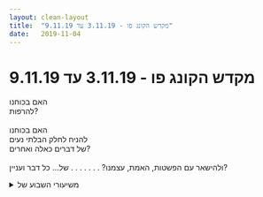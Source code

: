 ```yaml
---
layout: clean-layout
title:  "מקדש הקונג פו - 3.11.19 עד 9.11.19"
date:   2019-11-04
---
```

# מקדש הקונג פו - 3.11.19 עד 9.11.19 
האם בכוחנו<br> להרפות?<br> <br> האם בכוחנו<br> להניח לחלק הבלתי נעים<br> של דברים כאלה ואחרים?<br> <br> ולהישאר עם הפשטות, האמת, עצמנו? . . . . . . . של... כל דבר ועניין?

<details>
                    <summary>משיעורי השבוע של</summary>
                    
                  </details><details>
                    <summary>> > ב' 4.11.2019, "בייגלה נסיוני</summary>
                    עבדתי בבית, בפארק איזה קילומטר מפה, ושוב בבית, מסביבות שבע עד אחרי עשר.<br> <br> הכנתי לי תכנית שתשמש לי כמן מפה ראשונית, וכזו אכן היתה - לא דבקתי בה יותר מדי.<br> נעזרתי בכמה סרטוני הדרכה מ-youtube לפני שיצאתי מהבית, גם כדי לארגן לעצמי סדנת תנועה טובה.<br> <br> הסעיף: <b>שיפור ברירות המחדל (המשך מעבודה עם בועז ביום ראשון)</b><br> ניסיתי להבחין בברירות מחדל שונות שלי בזמן אמת - איך אני מתנהל מאלי, מה אני עושה כשאני לא בוחר, לאן &quot;זה&quot; שמחליף אותי פונה כשאני לא פה.<br> עם מה שאני רוצה שיהפוך לברירת מחדל ניסיתי פשוט להיות באופן מתמשך, להנכיח את המצב הזה במערכת שלי כדי שתכיר אותו ותשאף לחזור אליו.<br> למשל:<br> ברירת מחדל יישומית: גם הפעם היה לי מוזר ונעים לגלות כמה קל להציב במקום דחיינות אוטומטית עשייה-מיידית אוטומטית, ואיזה שיפור רב-רבדי עצום זה מהווה.<br> ברירת מחדל נוכחותית: מפנה את עצמי אל השקט. כשאני מוצא את עצמי מוסח, או מוצא את עצמי בכלל, מפנה את עצמי אל השקט. המטרה: התמחות בזה, מציאת בית ער ובטוח בשקט.<br> <br> הסעיף: <b>חיבור לזרימה רצויה, אי-הפרעה לה (כולל זרימות תנועתיות/לחימתיות)</b><br> בפארק העיקר היה לא הריצה, מסתבר, ולא העמידת ידיים או הגלגולים מסתבר, אלא משטח ילדים גדול שהקרקע ספוג-קשיח שלו הנעימה במיוחד לכפות הרגליים שלי. פשוט נעתי עליו, ובדרך חזרה המגע שלי בקרקע היה הרבה יותר נעים מבדרך לשם.<br> <br> הסעיף: <b>השלכה (למשל מהיכולת לזהות &quot;קור&quot; או &quot;עייפות&quot; כסיפור ולהתנהל לא בניהולו)</b><br> הבחנתי ברתיעה מתשומת לב של אנשים, ועבדתי איתה. נעזרתי בתפישה שאנשים הם חלקי-יקום שמבחינים בי, מן ענני-עיניים כאלה, ושאני אוהב את זה ומעוניין בזה. הבחנתי מאוחר מדי, כשכבר חזרתי הביתה, באפשרות שלא לטרוח בזווית ראייה חליפית אלא פשוט להשיל את הסיפור הזה. לפעם הבאה.<br> <br> סעיפים שלא ממש הגעתי אליהם:<br> + רשימת מאפשרי פרק שלישי<br> + התנהלות טובה עם לוחות זמנים ותוכניות; טיול-היום שלי<br> + איפשור פרוייקטים גדולים/מתמשכים<br> + מצבי סנכרון מאפשרי קסם<br>
                  </details><details>
                    <summary>> > > > סיפור-סיכום מעניק השרא</summary>
                    מאוד נהניתי לקרוא, מאוד מועיל עבורי ונתן לי השראה. הקריאה העלתה בי חיוך של הנאה וזה גם הרגיש כמו פנס שמאיר לי דרך מעניינת. תודה
                  </details><details>
                    <summary>> > > > > > </summary>
                    תודה &#128515;
                  </details><details>
                    <summary>> > א' 3.11.2019, "שביבי קשב</summary>
                    מכרבע לשבע עד עשר ומשהו, עם בועז ודרור.<br> <br> בנקודת המפגש בתחילת השיעור, לבד ובעזרת בועז: מציאת מאפשרי הפרק השלישי, בהמשך לשיעור יום ה&#39; <a href=http://www.tapuz.co.il/communa/viewmsgcommuna.asp?communaid=40780&msgid=57474846 target=_blank style=color:blue>הזה</a> (ה&#39; 17.10.2019, &quot;גמדי המכונה&quot;).<br> <br> כשדרור הגיע שלושתנו עברנו לקרבת שיעור שש (בן, קרן, ובעז אריאלי שהתארח אצלם) בכיכר התרבות (בן קפץ לבקר לפני כן והנחה אותנו להעביר את עצמנו לשם בבוא דרור או 19:39), ושם ניהלנו לעצמנו את שיעורינו עד תומם.<br> <br> <b>טכניקה</b><br> משך אותי ללמוד בעזרת חלק-טכניקה מסויים שזכרתי במעומעם, ובהתחלה בועז ואני ואז שלושתנו העברנו לעצמנו את הטכניקה הזאת. גירה אותי ללמוד בעזרת הטכניקה לדרוך איברים ולשחרר אותם לחבטה. <br> אולי הגיע הזמן ליצור איזה שפת סמלים פשוטה להעברת טכניקות (למשל כדי שאוכל לפרט כאן במה מדובר באופן לא מייגע).<br> <br> <b>עמידת ידיים</b><br> תרגלנו בזוגות, אחד נעמד בעמידת ידיים ושני מסייע. הסיועים היו בתצורת &quot;קיר&quot;, ובתצורת הדיפות קלילות - כאילו מטפלים בתפוח אדמה לוהט (העוזר עומד לצד העומד, עם זרוע לפני הרגליים וזרוע מאחוריהן, והודף את הרגליים שלו לכיוון הנכון כדי לעזור לו ללמוד את מקום האיזון).<br> + בזמן עמידת ידיים, עזר לי מאוד כשהפנים והמבט שלי פנו לא היישר מטה ולא לאופק, אלא באלכסון מטה.<br> + עזר לי להניף רגל לא ישרה אלא מכופפת וליישר אותה מעל האגן כשאני כבר גבוה.<br> + עזר לי לנסות להמעיט בתנופה, כדי להפוך את העלייה למקרית פחות.<br> <br> <b>חבטות</b><br> המשכנו לתרגל שיסופים ונעיצות, בכל מני פורמטים בעזרת כרית חבטות.<br> + סדרת שיסופים<br> + סדרת נעיצות<br> + סדרות מעורבות, בכל מני אופנים. בכולם הודענו מראש מה עומד לקרות.<br> עשינו סבבים שהחובט עצמו מכריז בהם על הסדרה הצפויה (למשל &quot;חמש נעיצות וחמישה שיסופים&quot;).<br> עשינו סבבים שהאוחז בכרית מנחה בהם את החובט איזו סדרה להוציא.<br> עשינו סבבים שהאוחז בכרית מנחה בהם את החובט איזו סדרה להוציא, באמירת מספר בן שלוש ספרות. כל ספרה מייצגת מספר חבטות, והחובט הוא שמחליט אם 382 אומר &quot;3 שיסופים, 8 נעיצות ו-2 שיסופים&quot; או &quot;3 נעיצות, 8 שיסופים ו-2 נעיצות&quot;. אחרי ביצוע הסדרה השניים שלא חבטו אומרים מה נדמה היה להם שראו, כשֵירוּת לעצמם ולחובט. יופי של משחק.<br> + בסדרה של 50 חבטות כמה שפחות מאומצות וכמה שיותר אפקטיביות.<br> מצאתי כאן למשל שבסדרת &quot;נעיצות&quot; אני לא מבצע בעצם סדרה של נעיצות אלא כמה נעיצות וביניהן חבטות שהן מעין מעברים.<br> כשזכרתי ניסיתי להתקדם בעבודה רציפה של &quot;דריכת קפיץ&quot; ו&quot;שחרור&quot;: כל חבטה דורכת את החבטה הבאה.<br> <br> <b>גמישות</b><br> מסתבר שהגמישות שלי משתפרת, או לפחות הגישה שלי אליה. פחות שיפוטית ויותר שפגטית.<br> <br> <b>הגשמה</b><br> שיתפנו בהצלחות ואתגרים שלנו, ונתנו לנו טיפים. פשוט פשוט ומועיל מועיל.<br> + אחת ההצלחות: באחד משיעורי השבוע הקודם שיבצתי במשך ימי השבוע הנוכחי עשיות שדחיתי מזה זמן, והשבוע אכן הגעתי אליהן. לא בדיוק בימים שקבעתי לי, זה לא נראה בדיוק כמו שתכננתי, אבל הגע הגעתי. עזר לזה בין השאר שרוב ענייני, כולל הבית, מסודרים פחות או יותר, כך שלא היתה לי הרגשה שאין טעם לטפל במשהו קטן כשיש עוד אלף כמוהו.<br> + אחד האתגרים: שני אנשים שהתחילו לעבוד ביחד אתי במקום העבודה שלי, עזבו. עכשיו עוזב גם ראש הצוות שלי. למרות שאין לי קשר לעזיבות האלה (והן גם מצויינות להם, אצל כל אחד מהם מדובר במעבר שמשפר את תנאיו באופן משמעותי), אני מרגיש קצת כמו יבלית שחונקת את הצמחים האחרים בגינה. ואני גם מרגיש מצויין בנוגע לזה שאני נשאר, מתמקצע, משתפר. האתגר שאני מוצא בזה הוא עליית רמה בטיפול ברשת האנושית שאני חלק ממנה.<br> <br> בחלק שחתם את השיעור, כשבועז ואני נשארנו בו: <br> + עוד קצת תרגול של סן צ&#39;ן השלישית והשניה.<br> + התבוננות בברירות המחדל שלי, ובחשיבות שיש לשיפורן. <br> ברירת המחדל של תנועה למשל, יכולה להיות זרימה טובה שלא נחסמת (אלא אם יש סיבה מצויינת לחסום אותה), ויכולה להיות גם ההיפך - קיפאון שאני לא יוצא ממנו (אלא אם יש לי סיבה מצויינת לנוע).<br> כדי לשפר את ברירת המחדל, פשוט התבוננתי בזרימה הטובה של נושא בלתי סקסי בעליל בדרך כלל, דו&quot;ח למס הכנסה. ההתבוננות בזרימה הטובה שלו אשכרה הפכה אותו למושך, למניע.<br> + התבוננות באפשרות <b>לחיות באמת</b>, באופן בלתי מתווך על ידי מחשבות ודמיונות למשל.<br> נעזרתי בדוגמא של הפגנה אלימה שחלפתי דרכה לפני איזה חודשיים כמו דרך חלום מאיים ומהנה, ובחוויות אחרות עם מאפיינים דומים - כשה&quot;חוקים&quot; הרגילים נעלמים וגוברים גם הסכנה וגם ההכרה והמגע במציאות ובקסם. ניסיתי להתכוונן ליותר פשטות וישירות, כמו שפרח חווה את העולם אולי, בלי צורך בחושך שיאפשר את האור.
                  </details><details>
                    <summary>שעור יום שני 4.11.2019 – "כריך טוב</summary>
                    השעור שלי נמשך בין 6:00 ל-7:40 (בקר)<br> התחלתי את השיעור שלי בביתי, מול המחשב.<br> <br> משך כ-10 ד&#39; ביצעתי תרגול פיזי ע&quot;פ ההנחיות לשיעור – תרגול פנימי בעמידה בעיניים עצומות. התחלתי במדיטציה במטרה ליצור יותר ניקיון וצלילות ורוגע. לאחר מכן עלה בי רצון לתרגל ולאתגר את שיווי המשקל. תרגלתי פעם אחת את פורם חמשת החיות – שמתי לב שהגוף ידע לחשב את המרחב הנדרש. <br> <br> חזרתי למחשב, קראתי סיכומים של תלמידים אחרים והגבתי. מעניין ומרחיב אופקים. לגבי סיכומים של תלמידים מאותו השיעור שאני השתתפתי בו הדהים אותי לראות את השוני בנקודת ההתייחסות ובחוויה. אפקט ה&quot;כריך&quot;?&nbsp;&nbsp;גם אצלי היה מעניין לנסות להפריד בין המרכיבים השונים כך שאוכל להתייחס אליהם בנפרד ולא כאל מקשה אחת. במצבים ההתערבבות בין שכבות ונושאים שבעצם אין כל קשר ביניהם.<br> <br> קראתי בעניין את המאמר על קריאה טרנספורמטיבית (אגם צלול), שכבר קראתי אותו לפחות 3 פעמים בשנים האחרונות. בכל פעם אני קוראת אותו ממקום אחר. הפעם הורדתי ספונטנית את משקפי הקריאה וביקשתי לקרוא ללא מאמץ – נאלצתי לקרב את הראש למסך ולהאט את הקריאה. גיליתי שזה משדרג את חוויית הקריאה, כי המלים יותר נכנסות פנימה ואין לי אופציה לקרוא מהר וברפרוף. לקראת הסוף חזרתי לקריאה עם משקפיים, במודעות לקצב הקריאה, ובניסיון לקרוא לאט יותר. הייתה חוויה של הצלחה. <br> <br> לאחר מכן שוב תרגול פיזי – גמישות ומעט כושר. התמלאתי בתחושה נעימה של זרימה וקלילות. כיף.<br> סיימתי בשעה 7:40. מאוד נהניתי.
                  </details><details>
                    <summary>> > יום שני 4.11.19 בק</summary>
                    
                  </details><details>
                    <summary>"בייגלה נסיוני", שני ערב, 4.11.1</summary>
                    ישבתי בפגודה במעלה הגינה ליד הבית<br> קראתי קצת מ&quot;דממה מדברת&quot;<br> ונתתי קצת לדברים לחלחל<br> <br> באין מישהו חיצוני שמנהל את השיעור<br> הוא קצת כמו עלה נידף ברוח<br> ועם זאת יש איזה בסיס שנשאר יציב<br> <br> נתתי לעצמי לרחף<br> ומדי פעם כשנזכרתי בשיעור<br> אז נענתי לו<br> <br> היה קסם מסויים באוויר<br> בשעה הזאת של היום הסתווי<br> <br> 17:55-18:55
                  </details><details>
                    <summary>שעור יום רביעי בקר 6.11.2019 – "אני יכול/ה</summary>
                    התחלתי בשעה 6:25, פגשתי את תרצה ופתחנו בשיחה נחמדה.<br> בשעה 6:30 בן הגיע ושלח אותנו להמשיך את שיעורנו בגן דובנוב. בחרנו ברחבת המתקנים.<br> עבודה חופשית - מתיחות נעימות, גמישות תוך מיקוד בנוכחות נעימה ושלווה. עושה מעין סקירת מערכות פנימית אחרי אימון כושר מאוד אינטנסיבי ערב קודם, השרירים מרגישים קצת איטיים וכבדים.<br> כעבור כ-10 ד&#39; בן הגיע עם רמי ושלף אותנו. עברנו לגן זאב, לצד הצפוני, ברחבה העגולה והנחמדה, שעצים גדולים מסוככים עליה. הוזמנו לבחור כל אחד מקום בספסל.<br> תוך כדי שהתחלנו לעבוד באופן עצמאי, אני מגלה שיחד עם הכבדות בשרירים אני עדיין &quot;תקועה&quot; במצב מוזר: אני מתחילה להבין בדיעבד שבאימון הכושר נתתי למאמן הכושר להנחות אותי ב-100% ושאני מרגישה מעט אבודה בדרך חזרה לניהול עצמי ועצמאי של הגוף ושל תנועות הגוף שלי. מגלה שגם בראש נתקעתי במעין עמדה פסיבית, בדומה לגוזל בקן שכל קיומו בפתיחת המקור שלו כדי לקבל מזון מהוריו. מעניין. באמצע הדרך חזרה לעצמיות שלי צפים רגשות פחות נעימים, כאילו השתחררו מכלוב בשל עייפות השרירים. אפשרתי להם להיות. תחושה לא נעימה. <br> הסתייפות ביד אחת עם פרטנר, עם אפשרות להתחלף לפי בחירה. מאוחר יותר גם בשתי ידיים. בהתחלה הייתי צופה; במעמד פעיל חוויתי קושי גדול בשל עייפות שרירי הידיים. התחלפתי כמה פעמים, הסתייפתי גם עם רמי, גם עם תרצה. היה יותר מאתגר מהרגיל.<br> בן אמר ממרחק כמה מטרים שאני מזכירה לו את השיר &quot;Rise!&quot; של קייטי פרי, שלא הכרתי ולא היה לי מושג מה בי מזכיר לו את השיר (כמה שעות מאוחר יותר ראיתי את הזמרת מדגימה: אישה שמנסה לעוף עם מצנח וכל הזמן נופלת ואף מצליחה למצוא עצמה תלויה על צוק עם המצנח, א&quot;כ מדדה במדבר תוך שהיא גוררת אחריו את המצנח הנפול, גם מסתבכת בתוכו כשעולה רוח, תובעת איתו במים – ובסוף בסוף מצליחה להתרומם ולעוף. קישורית:&nbsp;&nbsp;<a href='https://www.youtube.com/watch?v=hdw1uKiTI5c).<br> התאוששתי' target='_blank' style='color:blue;'>https://www.youtube.com/watch?v=hdw1uKiTI5c).<br> התאוששתי</a> מעט, השתפרתי בהסתייפות – עבודה יותר רגועה, יותר מפוקסת. אני יכולה!<br> מעבר לדשא לתרגול גלגלון. באי חשק ניגשתי לעבודה. גיליתי שיש בי תכנה של התחלת תנועות ידיים שעובדת לא רע כשאני מתחילה ביד שמאל. לעומת זאת כשאני מתחילה ביד ימין, משהו לא עבד: שמאל לא מסונכרנת עם יד ימין. לאט לאט פירקתי את התנועות לגורמים ועבדתי על הסנכרון בתנועות בין יד ימין ליד שמאל וכעבר כמה דקות החסימה השתחררה – יו-הו! אני יכולה!<br> הונחינו לתרגל עליה על גדר שהיא בחלקה התחתון קיר בטו בגובה 1.2 מ&#39; בערך ומעליה גדר שניתן להיאחז בה. נראה מאתגר מעט, אבל בהדרגה הצלחתי למצוא דרך נגישה. לסיום הונחינו לעלות ממש יחד עם התיק. הצלחנו! עברנו לחלק בדרומי של גן זאב. עבודה עצמאית.<br> נשכבתי על קיר בטון נמוך כדי לאפשר לגוף להירגע. התחלתי להרגיש גירודים ועקצוצים. עברתי למקום אחר בקיר. התמקדתי בהתארגנות, החזרת תחושת נעימות בגוף, רוגע ושלווה.<br> בן נפרד מאתנו. כעבור זמן קצר גם רמי נפרד מאיתנו. <br> תרצה הציעה שנש עוד קצת יחד. השעה הייתה 8:25. בילינו יחד בשיחה חופשית קולחת ונעימה. נפרדנו בערך בשעה 8:50.
                  </details><details>
                    <summary>"שדרוגים עמוקים", רביעי ערב, 6.11.1</summary>
                    בין 16:20 לזמן בו בן הגיע עברתי כברת דרך, וממצב ירוד עלה בידי להתרומם למצב סבבה פלוס. בין היתר בעזרת מתקנים.<br> <br> לפעמים רק לתת צ&#39;אנס לעצמי כבר פותח את הדרך למצב משופר.<br> <br> בן וקרן הגיעו, ובזמן הליכה שוחחנו על החידה מלפני שבועיים. הרגשתי ערני.<br> <br> נאמר לנו שבין יתר התפקידים של הכתיבה ביומן השיעורים, יש את העידכון של המדריך\מדריכים בשיעור שלנו וקורותיו.<br> <br> בזמן ההליכה עסקנו גם בהרפייה.<br> <br> הגענו לגן דובנוב, ואני וקרן בחרנו צד לשבת עליו בספסל.<br> <br> נזכרנו בפתרונות שמצאנו ביחד לחידה ושיתפנו אחד את השניה בפתרונות שמצאנו לבד.<br> <br> אחר כך הוכתב לנו משפט שאיתו עבדנו בהמשך: &quot;תתאמן\תתאמני על תנועות פנימיות ו\או חיצוניות כרצונך&quot;.<br> <br> מתוך האימונים שלנו כל אחד נשלף פעמיים על ידי בן לעבודה מסויימת. פעם אחת על מתקן מגניב עם עמודים וחבלים, ופעם אחת למתקן מגניב אחר בצורת עיגול שמסתובב.<br> <br> בשתי הפעמים היה לי כיף. היה גם התגברות על אתגרים פנימיים וחיצוניים. ולמידה. <br> <br> מתוך ההישלפות הראשונה - טיול בגובה, עם תיק על הגב.<br> מתוך ההישלפות השנייה - התנסות ראשונית בתנועה על מתקן מסתובב.<br> <br> מתוך האימונים העצמאיים זכורה לי לטובה העבודה המשותפת על קרן שבה הפננו את תשומת לבנו לדברים שנעימים לנו עכשיו, כדוגמת הרוח, מראות מסויימים, תחושת הגוף ועוד כל מיני.<br> <br> העבודה איתה עזרה לי להתפקס.<br> <br> אני נזכר עכשיו ששיתוף הפעולה הזה התחיל מלשים לב ליופי במוסיקה שהתנגנה קרוב אלינו. היו אלה חבורת אנשים ששרו וניגנו בגיטרה. זה היה יפה.<br> <br> הסיום הרשמי התרחש ב20:00.<br> <br> <br> <br> <br> <br> <br> <br> <br> <br>
                  </details><details>
                    <summary>> > *עם קר</summary>
                    
                  </details><details>
                    <summary>יום ראשון "שביבי קשב" 2019110</summary>
                    הגעה 19:30 מעבר לגן השקוע.<br> חלוקת השיעור לשלושה מקטעים.שתי טכניקות מחגורה צהובה. טכניקה והמענה לה, הקונטרה שלה.עמידות ידיים.חבטות שיסויים ונעיצות<br> לזהות את המקומות בהם אני יכול להוביל. ולאפשר לעצמי להוביל.היכולת של לזרום היא אחלה והרבה יותר מיומנת, אבל לא תמיד מועילה לי וגם לקבוצה.עמידות ידיים, תרגיל התפוח אדמה חם, להיות מאונך לזה שעושה עמידת ידיים על מנת ליישר ולתקן אותו.הקיר בשלב מסויים בלימוד עלול להזיק בהתקדמות של העצמאות.&nbsp;&nbsp;רק נותן תיקון של צד אחד.שיסויים והנעיצות .<br> באחד התרגילים היה עלינו להכריז סדרה המורכבת ממספר של שיסויים ונעיצות.היא לי מאוד מועיל לתת לדרור אחר, הדרור שנותן הנחיות בקלות, את התפקיד של להכריז ואז להקשיב לו.הטריק ששותף עם בועז וריב, השתדרג לו בצורה קבוצתית.<br> הוספנו אפילוגצ&#39;יק של הגשמה. שיתפתי ויצאתי מורווח.<br> שיעור נפלא.סיום 21:50<br>
                  </details><details>
                    <summary>4/11/2019 שני בוקר "כריך טוב</summary>
                    שיעור בבית שלי. <br> התחיל ב8:43 והסתיים ב10:53. <br> התחלתי בעצימת עיניים ובפורמת חמש החיות ואז בתנועה שנעימה לי שעברה דרך גמישות והרבה תנועות של נמר. <br> היה נעים ותחושת כוח וגמישות בגוף... <br> השיעור מול המחשב לווה בהרבה הפסקות, התבוננות נעימה עם העיניים. עבודה יעילה ורבת משמעות. החוויה העיקרית היתה שלי נעימות ורוגע. <br> הדהים אותי שבהנחיות לשיעור היו הפניות דווקא בקישור שקשור לנינוחות נדמה לי, לאמנות העבודה עם העיניים... אני עובדת על העיניים הרבה בשבועות האחרונים. זה התחבר לי נפלא. קראתי והעמקתי בזה באופן משמעותי יחסית. <br> עבדתי בערך שעה וארבעים בנינוחות על כל מיני השלמות. הצלחתי גם לא לעבוד על משהו שהרגשתי שאני גם רוצה להשלים, אימייל שבן שלח ושלא הספקתי לקרוא, הרגשתי בלבול לרגע שזה כאילו קשור ואז הבנתי שמה פתאום, אני עובדת עכשיו על &quot;עבודה עם יומן השיעורים&quot; ולא על &quot;השלמת משימות קונגפו מול המחשב&quot;.,הרגשתי בהירות מתגברת. התחושה של עבודה בנינוחות כל כך רבה מול המחשב (שלעיתים תכופות יש בו מבחינתי גם חוויה של תקיפה מרוב דברים שהוא מבקש ממני לעשות...) היא יקרת ערך.&nbsp;&nbsp;<br> אז ראיתי שאני צריכה כבר לסיים אבל עלה בי רצון לחוץ כזה להשלים עוד כמה &quot;משימות&quot; שלא הספקתי של השארת עקבות על עוד שיעורים, למשל שיעור לא רשמי אחד לא מזמן. היתה התבוננות טיפה יותר מעמיקה על תהליך ה&quot;כניסה ללחץ&quot; אל מול משימות, ממש מעבר למצב fight or flight, אני רוצה לסיים לפני שיגיע משהו אחר ואצטרך לעזוב את השלמת המשימות... צורך עצום לנקות את השולחן. <br> בסיום עשיתי עבודה פנימית בעמידה - עבודה שהיתה לי מאוד נעימה וכללה עבודה עם הנשימה, לא זוכרת בדיוק מה היא היתה וכמה ארכה. נדמה לי שכעשר דקות. <br> היה לי מעולה והשאיר חוויה לאורך כמה ימים של יותר רוגע ובחירה.
                  </details><details>
                    <summary>> > וג</summary>
                    ההפרדה בין לענות לאנשים לבין להשאיר משוב על השיעור היתה לי חשובה ועזרה. <br> וגם נוצר חופש רב יותר מבחינת איכות התגובות לעקבות של אחרים על השיעורים.
                  </details><details>
                    <summary>> > > > תודה דורית - היה לי מהנה מאוד לקרו</summary>
                    וקצת מרגש.
                  </details><details>
                    <summary>"מקדשי היומיום" יום שלישי ערב 05.11.201</summary>
                    רק בן ואני הפעם.<br> תרגיל הכנה, ללכת בקצב של בן<br> להרפות את הגוף לשים לב לצעדים, שכל צעד יהיה עדין.<br> הגעה לספסל, תרגול ישיבה ללא משענת ,כך שתהיה נוחה, גם פה, הרפיה ומנוחה בתוך הגוף.<br> למצוא נקודה בחוץ , בסביבה שאני רואה בה יופי, להתמקד בה, במקביל בשוליים לראות את כל הרעשים של המיינד, לשים לב אליהם אבל עדיין להתמקד ביופי ש הוא יהיה מרכז התודעה שלי והתרגיל הראשי. <br> לשים לקולות השונים שאותם חלקים שונים שעשו את הרעש מנסים לומר, לשים לב למסרים שלהם לשפה שלהם לכך שהם מנסים לבטא משהו.<br> לתרגל הרפיה מנוחה עמוקה.<br> לחלק את היום שלי לחלקים ולתאר אותם, חילקתי פחות או יותר: <br> תמונות מקדשים ביום יום.<br> מקדש הסקרנות זמן בפייסבוק ובאתרים שונים.<br> מקדש הניקוי ,זמן לסידור ניקוי<br> מקדש השקט זמן נסיעות<br> מקדש השדרוג זמן של עבודה פנימית<br> מקדש הפלא זמן עם נדב.<br> מקדש הפלאים זמן עם נועם והללי.<br> מקדש החיזוק אימון גופני<br> מקדש ההתפחות זמן העבודה איתה מתפרנסים<br> מקדש התחזוקה מקלחות, ציחצוח שיניים וכן הלאה.<br> לראות איך אפשר להעמיק את המנוחה בכל אחד מהם וזה ישפר את העבודה איתם.<br> שלוש עבודות פנימיות:<br> לראות שהכל בסדר, (באמת לראות את זה לא רק מהשפה לבחוץ)<br> אני משתפר (צעד אחר צעד,לראות את ההשתפרות לחוש את האנרגיה של בנייה צעד אחר צעד)<br> עבודה טובה: לומר עבדוה טובה גם על פעולות שלי ושל אחרים, לראות את האיכות הממירה שבמשפט הזה, שמשנה את האנרגיה&nbsp;&nbsp;בדברים.
                  </details><details>
                    <summary>שני 4.11 שיעור ערב :) - ביטלתי א</summary>
                    השיעור הרבה זמן מראש. הלכתי לשיעור 1 בקורס מספר 4 בצרפתית :)
                  </details><details>
                    <summary>"שדרוגים עמוקים" 2019110</summary>
                    הגעה לשיעור 19:35<br> הסתכלות על שאלה כקונג פו שלי.<br> מעבר לגן דובנוב. לא הייתי שם מאז שיעורי קונג פו בוקר. מקום יפה מאוד ואיכותו נראתה לי שונה בשעות הערב.עבודה על הזנה מועליה, סבב של טיפים.<br> עבודה עם ריב על אומנות הלחימה.סימונים על הפרטנר תוך דמיון של שנינו על המכה האמיתית ואז לתת את המכה לאוויר היה מועיל מאוד.עוד עבודות מקדמות באומנות הלחימה.אסא הצטרף לסבבי לחימה עם פידבקים מועילים .מדיטציות של דקה שניתן להפעיל אותן לאורך כל היממה.שיעור נפלא.סיום ב 22:00 +<br>  
                  </details><details>
                    <summary>> > * קבוצת ראשון ערב</summary>
                    <br><br><table width='70%' cellpadding='0' cellspacing='0' bgcolor='#C6C7C6'><tr><td height='1'></td></tr></table><br><b>מדברים על מדיטציה:</b> <a href="http://forums.tapuz.co.il/meditation" target="_blank">http://forums.tapuz.co.il/meditation</a><br/><br/>לומדים את אמנות המדיטציה: <a href="http://www.ThePracticalMeditation.com" target="_blank" rel=nofollow>www.ThePracticalMeditation.com</a><br/>לומדים את אמנות היכולת: <a href="http://www.MagicalChanging.com" target="_blank" rel=nofollow>www.MagicalChanging.com</a>
                  </details><details>
                    <summary>> > > > רביעי (o</summary>
                    
                  </details><details>
                    <summary>> > * הא, אופס, קבוצת רביעי ערב</summary>
                    <br><br><table width='70%' cellpadding='0' cellspacing='0' bgcolor='#C6C7C6'><tr><td height='1'></td></tr></table><br><b>מדברים על מדיטציה:</b> <a href="http://forums.tapuz.co.il/meditation" target="_blank">http://forums.tapuz.co.il/meditation</a><br/><br/>לומדים את אמנות המדיטציה: <a href="http://www.ThePracticalMeditation.com" target="_blank" rel=nofollow>www.ThePracticalMeditation.com</a><br/>לומדים את אמנות היכולת: <a href="http://www.MagicalChanging.com" target="_blank" rel=nofollow>www.MagicalChanging.com</a>
                  </details><details>
                    <summary>> > צלילו</summary>
                    תוך כדי קריאת סיכום השיעור הזה עלתה בי תחושה נעימה של צלילות שנבעה מהניסוח הצלול והקליל.
                  </details><details>
                    <summary>ראשון 18:00 (התארחתי), 3.11.19, "שביבי קשב</summary>
                    עברתי את רוב השיעור שלי לצד קרן, בנפרד. מיקום: ליד &quot;הגינה השקועה&quot;. שעת התחלה 17:35 אולי.<br> <br> קיבלתי (מבן) לעבוד עם 3 מרחבים:<br> שיפור הראייה<br> עבודות פנימיות<br> תרגילים שקשורים באנשים אחרים בסביבה (בלי לתקשר איתם)<br> <br> עשיתי את התרגיל שמכסים את העיניים עם הידיים ומביטים לתוך החושך, ואת התרגיל עם כף היד המשמשת כתריס.<br> <br> הסתכלתי על אנשים וניסיתי לראות איך כל אחד מהם הוא גיבור הסיפור של עצמו, ולדמיין איך הוא רואה וחווה את העולם. זה הרגיש לי עבודה מאוד שטחית, כאילו השריר הזה אצלי ממש לא מאומן.<br> הסתכלתי על הדימוי שאנשים אחרים מנסים לשדר לעולם, איך הם רוצים שיראו אותם...<br> <br> התבוננתי על הנשימה שלי.<br> <br> בן הנחה אותי בנושא שיפור הראייה.<br> בהתחלה הוא שאל אותי מהי הנקודה המרכזית בעבודה לשיפור הראייה (עניתי שהרפייה), ובאילו אופנים אני מתרגל. בהמשך הוא הצביע על מספר נקודות:<br> בעיות ראייה הן דבר מאוד נפוץ בימינו. ראייה נכונה זה דבר שכמעט ואינו נלמד - נדיר שמלמדים את זה.<br> לשפר את הראייה זה לא משהו שעושים עשר דקות ביום וזהו, אלא משהו מתמשך: כל היום אני מעוניין שלא להזיק לראייה שלי (או כמה שפחות להזיק לה), ובמקביל לשפר אותה.<br> התרגול משפיע בשני אופנים: גם שיפור מיידי בראייה, וגם שיפור מצטבר שהולך ונבנה עם הזמן.<br> ניתן להשתפר בזה עד אין סוף.<br> אני תמיד יכול לשאול את עצמי האם אני מזהה מאמץ כלשהו, וזה מאפשר לי להעמיק את ההרפייה.<br> שאלה נוספת שכדאי לשאול את עצמי (כשמנסה להשתפר): האם אני במנוחה? או שאני עובד כרגע? ראייה היא מנוחה, וכך אני יכול לוודא שאני לא מתאמץ להרפות ובעצם הולך נגד התרגול של עצמי.<br> כדאי לגשת לזה מכל מני כיוונים, להשתמש במילים שונות כדי להצביע על הדבר עצמו. כך אני לא מקבע או מגביל את עצמי.<br> <br> המשכתי לתרגל את הראייה. שכבתי והבטתי לשמיים. השתמשתי בכלים שקיבלתי והתמונה נהייתה בהירה ונעימה מאד.<br> התבוננתי על עץ לידי, ויכולתי לראות יותר עומק וגיוון בצבעים. בעקבות זה עלתה בי שאלה חדשה שאוכל לשאול את עצמי: &quot;האם זה וואו?&quot; ואם התשובה שלילית, להזכיר לעצמי שחווית הראיה יכולה תמיד להיות מדהימה ויפה.<br> <br> בהמשך עבדתי עם בן ובהנחייתו במרחב של עבודה עם אנשים:<br> לזהות רגש נחיתות / עליונות שיש בתוכי, ומתוך המקום הזה, להגיד לאנשים בסביבה (בלי שהם שומעים בהכרח): &quot;אני נחות מכם&quot; או &quot;אני עליון עליכם&quot;.<br> לחפש רגשות אלו בתוכי ולהגיד &quot;כן&quot; בכל פעם שמזהה.<br> בדומה אפשר להגיד &quot;זה בסדר להרגיש ככה&quot;.<br> אפשר גם לדבר אל אנשים בלב.<br> להגיד להם למשל: &quot;אני לא עליון עליך ולא נחות ממך&quot; ובכך להשתחרר מרגשות כאלה בתוכי.<br> או &quot;יש לי רגש של עליונות אליך&quot; / &quot;יש לי רגש של נחיתות אליך&quot;.<br> תרגלנו גם אחד על השני.<br> <br> לאחר מכן המשכתי עם זה לבד. זה גרם לי לראות שכולם שווים בערכם. הרגשתי צער על כך שאנשים לעתים שוכחים זאת, ומגיעים לכל מני מצבים קיצוניים. ליבי התמלא חמלה.<br> <br> בעיניים עצומות הערכתי את השיעור שלי עד אותו רגע ואת העבודה שלי בתוכו.<br> ניסיתי להפוך את התרגילים ליותר נגישים עבורי בימים הבאים.<br> <br> הונחיתי להיות עירני לשיעור של קרן, ולסיים את השיעור שלי רק אחרי ששלה הסתיים.<br> בינתיים להעניק לעצמי את כל מה שאני חושק לקבל מהשיעור.<br> <br> חזרתי על פורמת &quot;אגרוף ארוך&quot; הראשונה, וגיליתי שהבטחון שלי ביחס אליה התערער מעט.<br> <br> סיימתי בברכה ב-20:10.<br>
                  </details><details>
                    <summary>> > כנות מעשיר</summary>
                    מאוד נגעה בי הכנות והפתיחות של סיכום השיעור הזה. <br> העבודה על רגש נחיתות/ עליונות מאוד רלוונטית גם עבורי, עדיין קשה לי לעבוד על זה.
                  </details><details>
                    <summary>> > > > תודה!</summary>
                    נעים לי לדעת שקראת, ושאהבת את זה <img src="http://www.timg.co.il/tapuzForum/images/Emo13.gif" alt=":-)">
                  </details><details>
                    <summary>שני בערב 4.11.19 "כריך טוב</summary>
                    מיקום: בבית + במרפסת<br> תחילת השיעור עמידה בעיניים עצומות ולאחר מכן חמש החיות. המשכתי בקפיצות בחבל, שהיה בקרבת מקום, המשכתי בבעיטות, מתיחות קלות וגמישות, תנועה נינוחה. היה מאד מעניין לראות את קצב השינוי במצב הצבירה שלי ממשהו קצת רך לעירנות והנאה מהתנועה. <br> ישיבה על עקבות השיעור. הרשיתי לעצמי לעקוב אחר השיתופים השונים ואחר הקישורים שהובילו אותי בין השאר לתיאורי השיעור של דורית, אינגריד, ליעוז ונעה. <br> הייתי בקשב וריכוז טובים ונינוחים. דרכם יכולתי לראות את התגובות האינסטינקטיביות שלי לחלק מהטקסטים. חלק עוררו בי התנגדות, חלק היו מפליאים, אחרים היו מעניינים לקריאה. התבוננתי גם דרך העדשה של כמה אותם עקבות עשויות להיות מועילות לכותב הן בעת הכתיבה והן בהיבט הלימודי. <br> ראיתי איך בחלק מהמקרים התגובות ״מעוררות״ את הטקסט והשיעור כאילו ממשיך במימד מסוים. בחלקים מסוימים, עקבות של הפרטנרים שלי השלימו או האירו את השיעור מעוד זוית. <br> כמה נקודות שסיכמתי לעצמי לצורך השארת עקבות עתידית:<br> - תיעוד קצר ותמציתי, נסיון לראות מה מועיל ומה פחות<br> - מה עשיתי? איך הרגשתי כשעשיתי? - התייחסות לרובד הרגשי ולתחושות גופניות. ציינתי לעצמי את <a href=http://www.tapuz.co.il/communa/viewmsgcommuna.asp?communaid=40780&msgid=57467317&archive=1 target=_blank style=color:blue>העקבות של ליעוז</a> כעקבות שהועילו לי<br> - בהיר, קצר, רצוי מעניין, בדר״כ מגיע עם האותנטיות<br> יצאתי למרפסת - העמידה בעיניים עצומות מלוות בתנועה עם נשימה היתה <b>מרוממת</b>. הפתיע אותי האפקט, כמה הוא מרומם ובאיזה מהירות. תרגלתי שוב בעת השארת העקבות. <br> התחלה 18:30 סיום ב 20:07
                  </details><details>
                    <summary>שני ערב 4.11.19 "בייגלה נסיוני</summary>
                    זמני השיעור: 18:30 עד סביבות 22:30<br> עבודה בגן דובנוב ובבית<br> <br> התכנית כללה<br> 40 דקות של אימון בחוץ <br> ישיבה במדיטציה תוך הקשבה להקלטות שונות<br> סשן עבודה על אתר<br> פגישה עם חברה וצפייה בסרט<br> <br> 40 הדקות היו מועילות ומהנות והתרחשו בגן דובנוב<br> המדיטציה הייתה טובה ועסקה ביכולת לשמור על האנרגיה שלי<br> סשן העבודה היה קצר ונעים. קידם אותי. הצלחתי לשמור במהלכו על תשומת לב לעצמי. <br> הפגישה הייתה טובה. הצלחתי במהלכה לשמור על התודעה של להימצא בשיעור ולהתקדם בדברים שונים. <br> <br> תודה!!
                  </details><details>
                    <summary>רביעי ערב 6.11.19 "שדרוגים עמוקים</summary>
                    השיעור החל כעשר דקות לפני תשע והסתיים בסביבות 23:20<br> ניסיתי שיתחיל לפני כן, אולם בסופו של דבר, זה הכי מוקדם שהתאפשר<br> הייתי לבדי בשיעור, אולם במשך רובו שיתפתי פעולה עם השיעור של 20:00. עם ריב ודרור. <br> <br> המשפט מתוך ההנחיות שקיבלתי - &quot;היה ראוי&quot;, הדהדה בתוכי. תהיתי על משמעותה. החלטתי שמשמעותה הפעם היא להיות במצב כמה שיותר טוב וזמין להדרכה שתגיע. <br> לכן כשהגעתי, במצב פנימי סוער למדי, יש להודות, שקדתי במשך כמה דקות על להכין את אסא לקבלת הדרכה. להשקיט ולהיפתח. היה נחמד להצליח להתייחס בבת אחת לכל המחשבות שלי מבחוץ כאותו דבר עצמו, כתופעה אחת שהפרטים שלה פחות משנים, וכך היא איבדה הרבה מעוצמתה. נגעתי בה בכוונתי בעדינות. <br> <br> נאספתי על ידי בן מספר דקות לאחר מכן. <br> עבדנו זמן מה ריב, דרור ואני על אמנות הלחימה שלנו, בתוך סביבה של קרבות קצרים. <br> נהניתי והתקדמתי. <br> <br> בהמשך עשינו הדרכות פנימיות שאמורות להיות נגישות לנו באופן שוטף. <br> ההדרכה שאני העברתי שאלה לאן נאבדת לי אנרגיה כרגע? או על מה אני מאבד אנרגיה עכשיו? כמו כן - מעין דמיון/תחושה של עצמי כמיכל אנרגיה זוהר ושלם.<br> <br> לאחר סיום שיעורו של דרור, ריב ואני המשכנו לעבוד זמן מה. אינני זוכר כרגע מה עשינו או על מה דיברנו בזמן זה. אבל אני בהחלט זוכר שזה היה מועיל לשנינו. <br> <br> לאחר סיום שיעורו של ריב, העברתי את עצמי אל המתקנים והמשכתי לפתח את יכולות האחיזה וההיתלות שלי -&gt; חיזוק יכולות הבסיס של החלק הזה של אמנות התנועה. במהלך זמן זה הופיע גם מדריכון חיצוני בדמות איזה ברנש שבא לעבוד שם ועשה כל מיני תרגילים. השתמשתי בנוכחותו ושאלתי אותו שאלות על מה שהוא עושה. היה מעניין מאוד. <br> <br> שיעור נהדר, <br> תודה!!
                  </details><details>
                    <summary>שבת 9.11.19 "ביצועים בהירים</summary>
                    זמנים: 15:00 עד סביבות 17:45<br> עם עמרי, בכיכר חסידי אומות העולם<br> <br> חלק א&#39; - לפני שעמרי הגיע<br> עובד על כניסה לשיעור שלי, ונפתח לקבלת הנחיות. כל הנוף סביבי צבוע בצבעים של אמצע המאה העשרים. יפה איך הראייה שלי מושפעת מהחומרים שאני צורך. <br> <br> עוד עבודה עם &#39;על מה אני מאבד אנרגיה עכשיו?&#39;<br> <br> מדריכי נינג&#39;ה ווריור שהופיעו:<br> 2 ילדים -&gt; קלילות, כיף, נעימות<br> זקן -&gt; זה לא בשביל תחרות. זה תחום של תנועה אנושית, קופית כזו, לפיתוח. <br> טובה לבריאות ולחיוניות ומשפיעה גם על יכולות ההבנה והתפיסה. <br> 2 צעירים -&gt; מבצעים בקלילות כל מיני מופתים יפים. <br> <br> חלק ב&#39; - עם עמרי<br> עלינו לגג גן העיר והתמקמנו שם. ניהלנו שיחה משמעותית ונעימה למשך מספר דקות ואז השיעור פנה לכיוונים תנועתיים משמחים מאוד שהרימו את רמת האנרגיה והכילו גם מידע חשוב מקודד בשפה גופנית. מעניין מאוד. בין התרגילים היה למשוך ולדחוף אחד את השני. וניתן לבחור אם לתת או להתנגד. <br> <br> בחמישה לחמש, עמרי הונחה להמשיך את שיעורו בעצמו. <br> <br> חלק ג&#39; - לבד שוב<br> אינני זוכר כמעט דבר מחלק זה של השיעור. אני זוכר שהוא התנהל בתנועה עד שהגעתי לישיבה על ספסל ברחוב שלמה המלך. אולם אינני זוכר שום דבר ממה שקרה על הספסל ההוא. <br> <br> תודה!!!
                  </details><details>
                    <summary>6.11.2019 "אני יכול/ה".רביעי בוק</summary>
                    <br> <br> 6.11.2019&nbsp;&nbsp;&quot;אני יכול/ה&quot;<br> רמי אינגריד בן<br> הנחה אותי הרצון להיות במקום עמוק יותר ממה שאני רגילה .לחוש את הרגע .<br> נזכרתי במשפט מינימליסטי ,&quot;שיש לי באמת ,רק מה שאקח איתי לקבר.&quot;<br> מה שעזר לא להיסחף למחשבות ולחזור לחוש את הגוף.חשתי את איזור העיניים.<br> אני מתמלאת ,מרגישה את העדינות מסביב ,את היופי.<br> קרב סימונים עדין&nbsp;&nbsp;בשתי ידיים בין שניים, השלישי עד:<br> הכוונה להעמיק תמכה בי,ראיתי שרמי קצת כמו משחק,הזכיר לי לא להיבלע בתוך התרגיל ,להתבונן.<br> כשעמדתי בצד להביט על הקרב ,ניסיתי להרגיש את הגוף ,את המצב שאני נמצאת ,עייפות ,או מיצוי או מה שעלה והבנתי ש כל מצב לגיטימי ,פשוט לזהות ולהיות נוכחת במלואי מתוך אמון שזה המקום עכשיו.<br><br><table width='70%' cellpadding='0' cellspacing='0' bgcolor='#C6C7C6'><tr><td height='1'></td></tr></table><br><a href="http://www.tirzafreund.com" target="_blank" rel=nofollow>www.tirzafreund.com</a>
                  </details><details>
                    <summary>חמישי ערב 7.11.19 "יישום מיידי</summary>
                    אני ריב ואסא בהנחיית בן<br> <br> בתחילת השיעור (בסביבות 17:35) אני וריב עשינו עבודה קצרה בקשר להגשמה,<br> ריב הראה לי תרגיל מעניין של העברת קצה של עט מנקודה לנקודה – פעם אחת כאשר אני מתמקד בקצה העט ופעם נוספת כשאני מתמקד בנקודה אליה אני רוצה להגיע.<br> ההתנסות השנייה היתה לי הרבה יותר זורמת טבעית וחסרת מאמץ <br> נעזרנו אחד בשני לזהות איך ההתנסות הזו יכולה להיות ישימה ביומיום. אחד הרעיונות היה להחזיק בתודעה את המטרה הקרובה (הכמעט מיידית) שאני שואף אליה, בזמן העשייה<br> <br> בהנחיית בן <br> הלכנו ושינינו מיקום,<br> נתנו למה שיש להיות (כולל רעש פנימי, אי נוחות וכו&#39;) וגם לזהות את השקט/ היופי...<br> <br> היעזרות במילים כמו: מעולה, נהדר וכד&#39;<br> <br> הנחייה – למפות סוגי מצבים שונים ביומיום שלי. אפשר ליצור מספר מפות שונות.<br> לקחת בחשבון שאני לא סתם יוצר מפה אלא היא נועדה לשרת צורך מעשי או יישום של משהו בקשר אליה (טיפ למידתי/ הגשמתי חשוב)<br> <br> כתבתי לי שתי מפות שונות, וראיתי נקודות/ איכויות שאני רוצה לטפח בסוגי מצבים שונים כמו – פשטות, קלילות, זרימה, מאמץ, חישת הגוף, כוונה<br> <br> להרגיש בנוח יותר עם מצבי היומיום שלנו<br> היעזרות במילים &quot;אני אוהב...&quot; – רכיב בסיסי לא פחות מ &quot;מעולה&quot;, &quot;נפלא&quot;...<br> <br> להפוך את הנקודות/ איכויות לנגישים יותר, שלנו יותר<br> <br> סיפור על בובה ענקית וקבוצות גמדים שמפעילים אותה<br> למשל - קבוצת גמדים אחת רוצה לומר משהו, וקבוצה אחרת מדברת...<br> <br> מספיק לעשות מעט מאוד על מנת להפעיל משהו אוטומטי שהוא בעדי<br> <br> לשאול &quot;מה אנחנו רוצים?&quot; עוזר לזהות מי כרגע על ההגאים (&quot;מה אני רוצה&quot; עשוי לחזק אשלייה)<br> <br> האם אנחנו מרגישים את הגוף הזה?<br> האם אנחנו קולטים שאנחנו אוטוטו מתחלפים?<br> <br> האם אני יכול לזהות את חילופי המשמרות? <br> תו&quot;כ צפייה באחרים, בעץ, במחברת, בתנועה זיהיתי דמויות שונות שלוקחות פיקוד<br> <br> הלימודים בפרק הראשון הם ללא אתגרים מיוחדים – הצורך לעמוד באתגר אינו מסופק בשלב הזה<br> ההנחיות והתרגילים צריכים להיות פשוטים והתלמיד צריך להרגיש בנוח<br> לא מנסים לפתור דברים<br> המערכת פשוט נחה לזמן מה... ה desktop מתמלא בדברים טובים בזמן הזה<br> אי השקט נובע הרבה פעמים מרכיב תנועתי<br> בפרק הראשון עצם ביטוי הרכיב התנועתי נותן הקלה ומנוחה למערכת<br> <br> עצם זה שאני מביט בתלמיד וקשוב אליו זה כבר מיטיב אתו ברמה מסויימת. וכשאני מביט אני מקבל מעין &quot;פלאשים&quot; או תמונות והם כבר נכנסים לאן שצריך אצלי ומאפשרים לי להרגיש מה מתאים עבורו כעת<br> אז עיקר העשייה של המנחה בפרק הראשון זה לראות את האחרים<br> ולדאוג לכך שהמונחים ירגישו בנוח בכל הווייתם<br> אנו רוצים לאפשר לאדם הזה באמת לעבור אימון קונג פו ושלא יהיה עסוק בהסתגלות או במאבק עם ההדרכה עצמה<br> בפרק השני אני דואג לכך עבור עצמי<br> הנוחות הפנימית חשובה ברוב סוגי ההדרכה<br> <br> אני אסא וריב המשכנו בשיעור בבית קפה<br> כל אחד ביקש עזרה במשהו<br> <br> בנוגע לכניסה לפרק השלישי<br> התייחסנו למבט לעבר אופק רחוק יותר – הפרק הרביעי, מה שמאפשר לנו לתפוס יותר בבהירות מאפיינים רבים של הפרק השלישי שאת רובם אנו מכירים ברמה זו או אחרת<br> Walk the walk – אתה יודע באלו תחומים בפרק הראשון והשני אתה פחות חזק, פשוט התאמן והתקדם בהם<br> <br> בנוגע לפחד <br> לא לראותו כמשהו לא רצוי. הפחד הוא מתנה והוא לטובתי. לראותו כאנרגיה ואפילו ליהנות ממנה<br> לזהות שסיטואציות מסויימות מפעילות איזהו חיווט פנימי אצלי<br> <br> לשדרג את עולמי<br> מוד של עזרה לאחרים. אני עבור אחרים<br> <br> תזכורת לעצמי: רשימה של מאפשרי הפרק השלישי<br> <br> סיום שיעור בסביבות 20:30 אם איני טועה...<br>
                  </details><details>
                    <summary>> > תודה רבה, מצויין</summary>
                    
                  </details><details>
                    <summary>רביעי ערב 6.11.19 "שדרוגים עמוקים</summary>
                    הגעתי לשיעור קצת חלוש בתהליך החלמה איטי מברונכיטיס. בהליכה עם ריב ודרור משתמשים בשאלות כאמצעי למידה. <br> בגינת דובנוב אני ובן ביחד חיפשנו שלוש פעולות/התמקדויות שהתמקדות בהן יכולה לקדם את ריפוי החיים שלי. בסוף נבחרו 1- לתת לגוךף שלי&nbsp;&nbsp;להיות מרחב. 2- לשחרר... להרפות... 3- לשאול את עצמי &quot;מה אני רוצה, מתוך המרכז שלי?&quot;. <br> עבודה עם ההתמקדויות הנ&quot;ל תוך כדי היתלות והליכה על גזר עץ. <br> לקחתי על עצמי להמשיך להיעזר בהתמקדויות באופן חופשי במהלך השבועות הקרובים.
                  </details><details>
                    <summary>שלישי בוקר 5.11.19 "זינוק אסוף</summary>
                    שיעור עם בן בלבד, הקשבתי להדרכה בנושא למידה, ואיך לאסוף הצלחות במקום כשלונות<br> זו הייתה הדרכה מועילה וברור לי איך היא יכולה לעזור לי מאוד, בהרבה דברים בחיים.<br> אחר כך בן הנחה אותי להעזר בו כרצוני, ועשיתי זאת.<br> מחשבות מעולם הרגש קצת הסיחו את דעתי.<br> <br>
                  </details><a href="javascript:history.back()">בית</a>